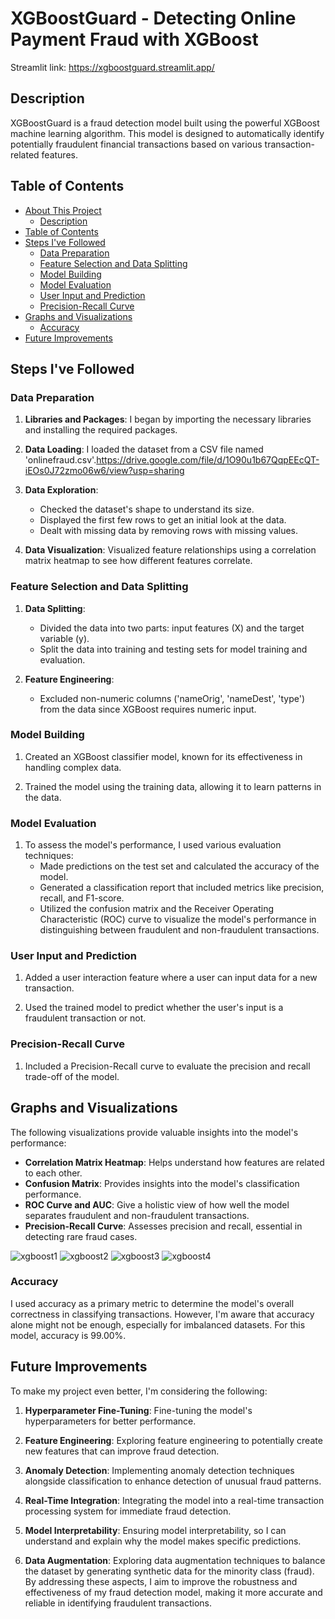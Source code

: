 # XGBoostGuard - Detecting Online Payment Fraud with XGBoost

Streamlit link: https://xgboostguard.streamlit.app/

## Description

XGBoostGuard is a fraud detection model built using the powerful XGBoost machine learning algorithm. This model is designed to automatically identify potentially fraudulent financial transactions based on various transaction-related features.

## Table of Contents

- [About This Project](#xgboostguard---detecting-online-payment-fraud-with-xgboost)
  - [Description](#description)
- [Table of Contents](#table-of-contents)
- [Steps I've Followed](#steps-ive-followed)
  - [Data Preparation](#data-preparation)
  - [Feature Selection and Data Splitting](#feature-selection-and-data-splitting)
  - [Model Building](#model-building)
  - [Model Evaluation](#model-evaluation)
  - [User Input and Prediction](#user-input-and-prediction)
  - [Precision-Recall Curve](#precision-recall-curve)
- [Graphs and Visualizations](#graphs-and-visualizations)
  - [Accuracy](#accuracy)
- [Future Improvements](#future-improvements)

## Steps I've Followed

### Data Preparation

1. **Libraries and Packages**: I began by importing the necessary libraries and installing the required packages.

2. **Data Loading**: I loaded the dataset from a CSV file named 'onlinefraud.csv'.https://drive.google.com/file/d/1O90u1b67QqpEEcQT-iEOs0J72zmo06w6/view?usp=sharing

3. **Data Exploration**:
    - Checked the dataset's shape to understand its size.
    - Displayed the first few rows to get an initial look at the data.
    - Dealt with missing data by removing rows with missing values.

4. **Data Visualization**: Visualized feature relationships using a correlation matrix heatmap to see how different features correlate.

### Feature Selection and Data Splitting

1. **Data Splitting**:
    - Divided the data into two parts: input features (X) and the target variable (y).
    - Split the data into training and testing sets for model training and evaluation.

2. **Feature Engineering**:
    - Excluded non-numeric columns ('nameOrig', 'nameDest', 'type') from the data since XGBoost requires numeric input.

### Model Building

1. Created an XGBoost classifier model, known for its effectiveness in handling complex data.

2. Trained the model using the training data, allowing it to learn patterns in the data.

### Model Evaluation

1. To assess the model's performance, I used various evaluation techniques:
    - Made predictions on the test set and calculated the accuracy of the model.
    - Generated a classification report that included metrics like precision, recall, and F1-score.
    - Utilized the confusion matrix and the Receiver Operating Characteristic (ROC) curve to visualize the model's performance in distinguishing between fraudulent and non-fraudulent transactions.

### User Input and Prediction

1. Added a user interaction feature where a user can input data for a new transaction.

2. Used the trained model to predict whether the user's input is a fraudulent transaction or not.

### Precision-Recall Curve

1. Included a Precision-Recall curve to evaluate the precision and recall trade-off of the model.

## Graphs and Visualizations

The following visualizations provide valuable insights into the model's performance:
- **Correlation Matrix Heatmap**: Helps understand how features are related to each other.
- **Confusion Matrix**: Provides insights into the model's classification performance.
- **ROC Curve and AUC**: Give a holistic view of how well the model separates fraudulent and non-fraudulent transactions.
- **Precision-Recall Curve**: Assesses precision and recall, essential in detecting rare fraud cases.

![xgboost1](https://github.com/likhith1409/XGBoostGuard_Detecting_Online_Payment_Fraud_with_XGBoost/assets/91020626/b401df13-3098-483d-8c7c-ddb563498069)
![xgboost2](https://github.com/likhith1409/XGBoostGuard_Detecting_Online_Payment_Fraud_with_XGBoost/assets/91020626/51dfe959-9215-41ea-a007-698f6a976ea7)
![xgboost3](https://github.com/likhith1409/XGBoostGuard_Detecting_Online_Payment_Fraud_with_XGBoost/assets/91020626/87033fd3-33ec-4687-8534-c7a2fd9b873b)
![xgboost4](https://github.com/likhith1409/XGBoostGuard_Detecting_Online_Payment_Fraud_with_XGBoost/assets/91020626/2fae760a-4a3f-4c9b-9021-1586f1642ecc)

### Accuracy

I used accuracy as a primary metric to determine the model's overall correctness in classifying transactions. However, I'm aware that accuracy alone might not be enough, especially for imbalanced datasets. For this model, accuracy is 99.00%.

## Future Improvements

To make my project even better, I'm considering the following:

1. **Hyperparameter Fine-Tuning**: Fine-tuning the model's hyperparameters for better performance.

2. **Feature Engineering**: Exploring feature engineering to potentially create new features that can improve fraud detection.

3. **Anomaly Detection**: Implementing anomaly detection techniques alongside classification to enhance detection of unusual fraud patterns.

4. **Real-Time Integration**: Integrating the model into a real-time transaction processing system for immediate fraud detection.

5. **Model Interpretability**: Ensuring model interpretability, so I can understand and explain why the model makes specific predictions.

6. **Data Augmentation**: Exploring data augmentation techniques to balance the dataset by generating synthetic data for the minority class (fraud). By addressing these aspects, I aim to improve the robustness and effectiveness of my fraud detection model, making it more accurate and reliable in identifying fraudulent transactions.




